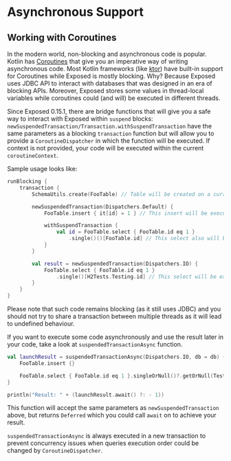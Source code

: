 # Asynchronous Support

## Working with Coroutines

In the modern world, non-blocking and asynchronous code is popular. Kotlin
has [Coroutines](https://kotlinlang.org/docs/reference/coroutines-overview.html) that give you an imperative way of writing asynchronous code. Most
Kotlin frameworks (like [ktor](https://ktor.io)) have built-in support for Coroutines while Exposed is mostly blocking. Why? Because Exposed uses JDBC API to interact
with databases that was designed in an era of blocking APIs. Moreover, Exposed stores some values in
thread-local variables while coroutines could (and will) be executed in different threads.

Since Exposed 0.15.1, there are bridge functions that will give you a safe way to interact with Exposed within `suspend`
blocks: `newSuspendedTransaction/Transaction.withSuspendTransaction` have the same parameters as a blocking `transaction` function but will allow you to
provide a `CoroutineDispatcher` in which the function will be executed. If context is not provided, your code will be executed within the current `coroutineContext`.

Sample usage looks like:

```kotlin
runBlocking {
    transaction {
        SchemaUtils.create(FooTable) // Table will be created on a current thread

        newSuspendedTransaction(Dispatchers.Default) {
            FooTable.insert { it[id] = 1 } // This insert will be executed in one of Default dispatcher threads

            withSuspendTransaction {
                val id = FooTable.select { FooTable.id eq 1 }
                    .single()()[FooTable.id] // This select also will be executed on some thread from Default dispatcher using the same transaction
            }
        }

        val result = newSuspendedTransaction(Dispatchers.IO) {
            FooTable.select { FooTable.id eq 1 }
                .single()[H2Tests.Testing.id] // This select will be executed on some thread from IO dispatcher using the same transaction
        }
    }
}

```  

Please note that such code remains blocking (as it still uses JDBC) and you should not try to share a transaction between multiple threads as it will
lead to undefined behaviour.

If you want to execute some code asynchronously and use the result later in your code, take a look at `suspendedTransactionAsync` function.

```kotlin
val launchResult = suspendedTransactionAsync(Dispatchers.IO, db = db) {
    FooTable.insert {}

    FooTable.select { FooTable.id eq 1 }.singleOrNull()?.getOrNull(Testing.id)
}

println("Result: " + (launchResult.await() ?: - 1))

```

This function will accept the same parameters as `newSuspendedTransaction` above, but returns `Deferred` which you could call `await` on to achieve your
result.

`suspendedTransactionAsync` is always executed in a new transaction to prevent concurrency issues when queries execution order could be changed
by `CoroutineDispatcher`.
